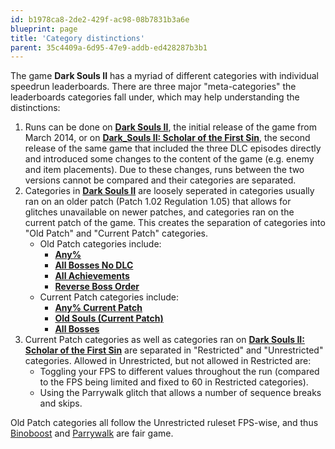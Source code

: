 ```yaml
---
id: b1978ca8-2de2-429f-ac98-08b7831b3a6e
blueprint: page
title: 'Category distinctions'
parent: 35c4409a-6d95-47e9-addb-ed428287b3b1
---
```

The game **Dark Souls II** has a myriad of different categories with individual speedrun leaderboards. There are three major "meta-categories" the leaderboards categories fall under, which may help understanding the distinctions:

1. Runs can be done on **[Dark Souls II](/darksouls2)**, the initial release of the game from March 2014, or on **[Dark_Souls II: Scholar of the First Sin](/ds2sotfs)**, the second release of the same game that included the three DLC episodes directly and introduced some changes to the content of the game (e.g. enemy and item placements). Due to these changes, runs between the two versions cannot be compared and their categories are separated.
2. Categories in **[Dark Souls II](/darksouls2)** are loosely seperated in categories usually ran on an older patch (Patch 1.02 Regulation 1.05) that allows for glitches unavailable on newer patches, and categories ran on the current patch of the game. This creates the separation of categories into "Old Patch" and "Current Patch" categories.
   - Old Patch categories include:
     - **[Any%](/darksouls2/any)**
     - **[All Bosses No DLC](/darksouls2/all-bosses-no-dlc)**
     - **[All Achievements](/darksouls2/all-achievements)**
     - [**Reverse Boss Order**](/darksouls2/reverse-boss-order)
   - Current Patch categories include:
     - **[Any% Current Patch](/darksouls2/any-current-patch)**
     - **[Old Souls (Current Patch)](/darksouls2/any-old-souls-current-patch)**
     - **[All Bosses](/darksouls2/all-bosses)**
3. Current Patch categories as well as categories ran on **[Dark Souls II: Scholar of the First Sin](/ds2sotfs)** are separated in "Restricted" and "Unrestricted" categories. Allowed in Unrestricted, but not allowed in Restricted are:
   - Toggling your FPS to different values throughout the run (compared to the FPS being limited and fixed to 60 in Restricted categories).
   - Using the Parrywalk glitch that allows a number of sequence breaks and skips.

Old Patch categories all follow the Unrestricted ruleset FPS-wise, and thus [Binoboost](/darksouls2/binoboost) and [Parrywalk](/darksouls2/parrywalk) are fair game.
